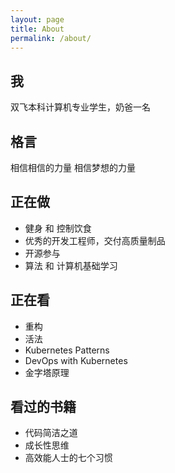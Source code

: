 ```yaml
---
layout: page
title: About
permalink: /about/
---
```

## 我
双飞本科计算机专业学生，奶爸一名

## 格言
相信相信的力量
相信梦想的力量

## 正在做
* 健身 和 控制饮食
* 优秀的开发工程师，交付高质量制品
* 开源参与
* 算法 和 计算机基础学习

## 正在看
* 重构
* 活法
* Kubernetes Patterns
* DevOps with Kubernetes
* 金字塔原理

## 看过的书籍
* 代码简洁之道
* 成长性思维 
* 高效能人士的七个习惯





